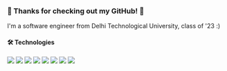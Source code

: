 ### 💖 Thanks for checking out my GitHub! 💖

I'm a software engineer from Delhi Technological University, class of '23 :)

#### 🛠️ Technologies 

![](https://img.shields.io/badge/Code-C++-informational?style=flat&logo=C&logoColor=white&color=orange)
![](https://img.shields.io/badge/Code-Python-informational?style=flat&logo=Python&logoColor=white&color=orange)
![](https://img.shields.io/badge/Code-Typescript-informational?style=flat&logo=TypeScript&logoColor=white&color=orange)
![](https://img.shields.io/badge/Tools-MongoDB-informational?style=flat&logo=MongoDB&logoColor=white&color=orange)
![](https://img.shields.io/badge/Tools-Passport-informational?style=flat&logo=P&logoColor=white&color=orange)
![](https://img.shields.io/badge/Tools-Tensorflow-informational?style=flat&logo=Tensorflow&logoColor=white&color=orange)
![](https://img.shields.io/badge/Tools-Keras-informational?style=flat&logo=Keras&logoColor=white&color=orange)
![](https://img.shields.io/badge/Tools-OpenCV-informational?style=flat&logo=OpenCV&logoColor=white&color=orange)


